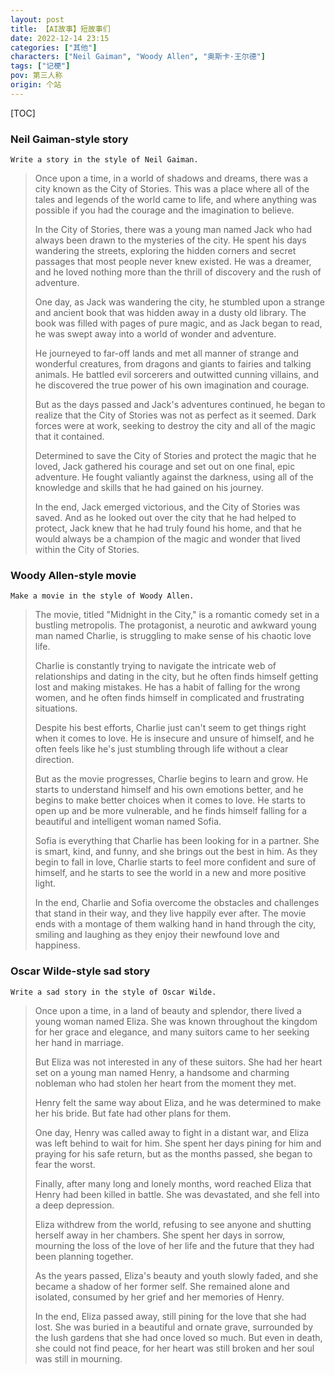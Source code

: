 ```yaml
---
layout: post
title: 【AI故事】短故事们
date: 2022-12-14 23:15
categories: ["其他"]
characters: ["Neil Gaiman", "Woody Allen", "奥斯卡·王尔德"] 
tags: ["记梗"]
pov: 第三人称
origin: 个站
---
```


[TOC]

### Neil Gaiman-style story

```
Write a story in the style of Neil Gaiman.
```

> Once upon a time, in a world of shadows and dreams, there was a city known as the City of Stories. This was a place where all of the tales and legends of the world came to life, and where anything was possible if you had the courage and the imagination to believe.
>
> In the City of Stories, there was a young man named Jack who had always been drawn to the mysteries of the city. He spent his days wandering the streets, exploring the hidden corners and secret passages that most people never knew existed. He was a dreamer, and he loved nothing more than the thrill of discovery and the rush of adventure.
>
> One day, as Jack was wandering the city, he stumbled upon a strange and ancient book that was hidden away in a dusty old library. The book was filled with pages of pure magic, and as Jack began to read, he was swept away into a world of wonder and adventure.
>
> He journeyed to far-off lands and met all manner of strange and wonderful creatures, from dragons and giants to fairies and talking animals. He battled evil sorcerers and outwitted cunning villains, and he discovered the true power of his own imagination and courage.
>
> But as the days passed and Jack's adventures continued, he began to realize that the City of Stories was not as perfect as it seemed. Dark forces were at work, seeking to destroy the city and all of the magic that it contained.
>
> Determined to save the City of Stories and protect the magic that he loved, Jack gathered his courage and set out on one final, epic adventure. He fought valiantly against the darkness, using all of the knowledge and skills that he had gained on his journey.
>
> In the end, Jack emerged victorious, and the City of Stories was saved. And as he looked out over the city that he had helped to protect, Jack knew that he had truly found his home, and that he would always be a champion of the magic and wonder that lived within the City of Stories.
>

### Woody Allen-style movie

```
Make a movie in the style of Woody Allen.
```

> The movie, titled "Midnight in the City," is a romantic comedy set in a bustling metropolis. The protagonist, a neurotic and awkward young man named Charlie, is struggling to make sense of his chaotic love life.
>
> Charlie is constantly trying to navigate the intricate web of relationships and dating in the city, but he often finds himself getting lost and making mistakes. He has a habit of falling for the wrong women, and he often finds himself in complicated and frustrating situations.
>
> Despite his best efforts, Charlie just can't seem to get things right when it comes to love. He is insecure and unsure of himself, and he often feels like he's just stumbling through life without a clear direction.
>
> But as the movie progresses, Charlie begins to learn and grow. He starts to understand himself and his own emotions better, and he begins to make better choices when it comes to love. He starts to open up and be more vulnerable, and he finds himself falling for a beautiful and intelligent woman named Sofia.
>
> Sofia is everything that Charlie has been looking for in a partner. She is smart, kind, and funny, and she brings out the best in him. As they begin to fall in love, Charlie starts to feel more confident and sure of himself, and he starts to see the world in a new and more positive light.
>
> In the end, Charlie and Sofia overcome the obstacles and challenges that stand in their way, and they live happily ever after. The movie ends with a montage of them walking hand in hand through the city, smiling and laughing as they enjoy their newfound love and happiness.
>

### Oscar Wilde-style sad story

```
Write a sad story in the style of Oscar Wilde.
```

> Once upon a time, in a land of beauty and splendor, there lived a young woman named Eliza. She was known throughout the kingdom for her grace and elegance, and many suitors came to her seeking her hand in marriage.
>
> But Eliza was not interested in any of these suitors. She had her heart set on a young man named Henry, a handsome and charming nobleman who had stolen her heart from the moment they met.
>
> Henry felt the same way about Eliza, and he was determined to make her his bride. But fate had other plans for them.
>
> One day, Henry was called away to fight in a distant war, and Eliza was left behind to wait for him. She spent her days pining for him and praying for his safe return, but as the months passed, she began to fear the worst.
>
> Finally, after many long and lonely months, word reached Eliza that Henry had been killed in battle. She was devastated, and she fell into a deep depression.
>
> Eliza withdrew from the world, refusing to see anyone and shutting herself away in her chambers. She spent her days in sorrow, mourning the loss of the love of her life and the future that they had been planning together.
>
> As the years passed, Eliza's beauty and youth slowly faded, and she became a shadow of her former self. She remained alone and isolated, consumed by her grief and her memories of Henry.
>
> In the end, Eliza passed away, still pining for the love that she had lost. She was buried in a beautiful and ornate grave, surrounded by the lush gardens that she had once loved so much. But even in death, she could not find peace, for her heart was still broken and her soul was still in mourning.
>

